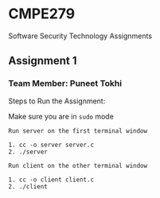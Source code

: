 # CMPE279
Software Security Technology Assignments

## Assignment 1

### Team Member: Puneet Tokhi

Steps to Run the Assignment:

Make sure you are in `sudo` mode

	Run server on the first terminal window

	1. cc -o server server.c
	2. ./server

	Run client on the other terminal window

	1. cc -o client client.c
	2. ./client


